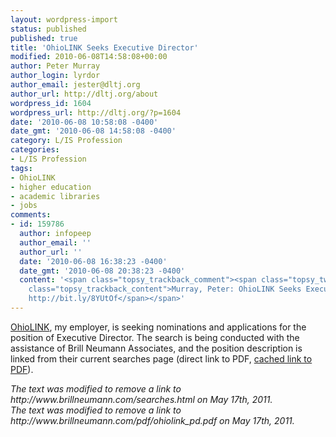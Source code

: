 ```yaml
---
layout: wordpress-import
status: published
published: true
title: 'OhioLINK Seeks Executive Director'
modified: 2010-06-08T14:58:08+00:00
author: Peter Murray
author_login: lyrdor
author_email: jester@dltj.org
author_url: http://dltj.org/about
wordpress_id: 1604
wordpress_url: http://dltj.org/?p=1604
date: '2010-06-08 10:58:08 -0400'
date_gmt: '2010-06-08 14:58:08 -0400'
category: L/IS Profession
categories:
- L/IS Profession
tags:
- OhioLINK
- higher education
- academic libraries
- jobs
comments:
- id: 159786
  author: infopeep
  author_email: ''
  author_url: ''
  date: '2010-06-08 16:38:23 -0400'
  date_gmt: '2010-06-08 20:38:23 -0400'
  content: '<span class="topsy_trackback_comment"><span class="topsy_twitter_username"><span
    class="topsy_trackback_content">Murray, Peter: OhioLINK Seeks Executive Director
    http://bit.ly/8YUtOf</span></span>'
---
```

<p><a href="http://www.ohiolink.edu/" title="OhioLINK &ndash; The Ohio Library and Information Network" rel="homepage">OhioLINK</a>, my employer, is seeking nominations and applications for the position of Executive Director.  The search is being conducted with the assistance of Brill Neumann Associates, and the position description is linked from <span class="removed_link" title="http://www.brillneumann.com/searches.html">their current searches page</span> (<span class="removed_link" title="http://www.brillneumann.com/pdf/ohiolink_pd.pdf">direct link to PDF</span>, <a href="/assets/images/2010/06/ohiolink_pd.pdf" title="OhioLINK Executive Director Position Description">cached link to PDF</a>).
<p style="padding:0;margin:0;font-style:italic;" class="removed_link">The text was modified to remove a link to http://www.brillneumann.com/searches.html on May 17th, 2011.</p>
<p style="padding:0;margin:0;font-style:italic;" class="removed_link">The text was modified to remove a link to http://www.brillneumann.com/pdf/ohiolink_pd.pdf on May 17th, 2011.</p>
